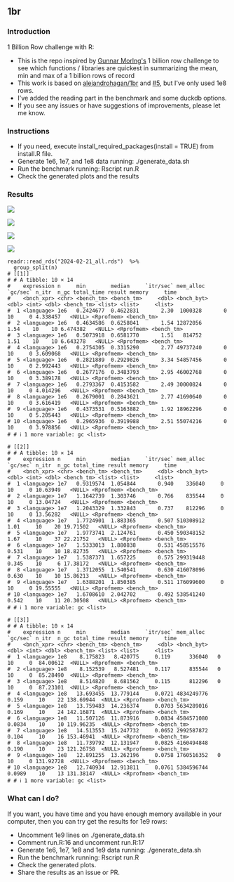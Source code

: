 ## 1br

### Introduction

1 Billion Row challenge with R:

* This is the repo inspired by [Gunnar Morlng's](https://www.morling.dev/blog/one-billion-row-challenge/) 1 billion row challenge to see which functions / libraries are quickest in summarizing the mean, min and max of a 1 billion rows of record
* This work is based on [alejandrohagan/1br](https://github.com/alejandrohagan/1br) and [#5](https://github.com/alejandrohagan/1br/issues/5), but I've only used 1e8 rows.
* I've added the reading part in the benchmark and some duckdb options.
* If you see any issues or have suggestions of improvements, please let me know.

### Instructions

* If you need, execute install_required_packages(install = TRUE) from install.R file.
* Generate 1e6, 1e7, and 1e8 data running: ./generate_data.sh
* Run the benchmark running: Rscript run.R
* Check the generated plots and the results


### Results

![](2024-02-21_1e6_rows.png)

![](2024-02-21_1e7_rows.png)

![](2024-02-21_1e8_rows.png)

![](2024-02-21_all_rows.png)


```
readr::read_rds("2024-02-21_all.rds")  %>% 
  group_split(n)
# [[1]]
# # A tibble: 10 × 14
#    expression n     min        median     `itr/sec` mem_alloc  `gc/sec` n_itr  n_gc total_time result memory     time      
#    <bnch_xpr> <chr> <bench_tm> <bench_tm>     <dbl> <bnch_byt>    <dbl> <int> <dbl> <bench_tm> <list> <list>     <list>    
#  1 <language> 1e6   0.2424677  0.4622831       2.30  1000328       0       10     0 4.338457   <NULL> <Rprofmem> <bench_tm>
#  2 <language> 1e6   0.4634586  0.6258041       1.54 12872056       1.54    10    10 6.474382   <NULL> <Rprofmem> <bench_tm>
#  3 <language> 1e6   0.5073918  0.6581770       1.51   814752       1.51    10    10 6.643278   <NULL> <Rprofmem> <bench_tm>
#  4 <language> 1e6   0.2754305  0.3315290       2.77 49737240       0       10     0 3.609068   <NULL> <Rprofmem> <bench_tm>
#  5 <language> 1e6   0.2821889  0.2929826       3.34 54857456       0       10     0 2.992443   <NULL> <Rprofmem> <bench_tm>
#  6 <language> 1e6   0.2677176  0.3483793       2.95 46002768       0       10     0 3.389178   <NULL> <Rprofmem> <bench_tm>
#  7 <language> 1e6   0.2793367  0.4153582       2.49 30000824       0       10     0 4.014296   <NULL> <Rprofmem> <bench_tm>
#  8 <language> 1e6   0.2679001  0.2843621       2.77 41690640       0       10     0 3.616419   <NULL> <Rprofmem> <bench_tm>
#  9 <language> 1e6   0.4373531  0.5163882       1.92 18962296       0       10     0 5.205443   <NULL> <Rprofmem> <bench_tm>
# 10 <language> 1e6   0.2965936  0.3919988       2.51 55074216       0       10     0 3.978856   <NULL> <Rprofmem> <bench_tm>
# # ℹ 1 more variable: gc <list>

# [[2]]
# # A tibble: 10 × 14
#    expression n     min        median     `itr/sec` mem_alloc  `gc/sec` n_itr  n_gc total_time result memory     time      
#    <bnch_xpr> <chr> <bench_tm> <bench_tm>     <dbl> <bnch_byt>    <dbl> <int> <dbl> <bench_tm> <list> <list>     <list>    
#  1 <language> 1e7   0.9319574  1.054844       0.940    336040     0        10     0 10.63949   <NULL> <Rprofmem> <bench_tm>
#  2 <language> 1e7   1.1642739  1.303746       0.766    835544     0        10     0 13.04724   <NULL> <Rprofmem> <bench_tm>
#  3 <language> 1e7   1.2043329  1.332843       0.737    812296     0        10     0 13.56282   <NULL> <Rprofmem> <bench_tm>
#  4 <language> 1e7   1.7724901  1.883365       0.507 510308912     1.01     10    20 19.71502   <NULL> <Rprofmem> <bench_tm>
#  5 <language> 1e7   1.9773741  2.124761       0.450 590348152     1.67     10    37 22.21752   <NULL> <Rprofmem> <bench_tm>
#  6 <language> 1e7   1.5333013  1.880838       0.531 458515576     0.531    10    10 18.82735   <NULL> <Rprofmem> <bench_tm>
#  7 <language> 1e7   1.5387371  1.657225       0.575 299319448     0.345    10     6 17.38172   <NULL> <Rprofmem> <bench_tm>
#  8 <language> 1e7   1.3712055  1.540541       0.630 416078096     0.630    10    10 15.86213   <NULL> <Rprofmem> <bench_tm>
#  9 <language> 1e7   1.6388201  1.850385       0.511 176099600     0        10     0 19.55555   <NULL> <Rprofmem> <bench_tm>
# 10 <language> 1e7   1.6708610  2.042702       0.492 538541240     0.542    10    11 20.30508   <NULL> <Rprofmem> <bench_tm>
# # ℹ 1 more variable: gc <list>

# [[3]]
# # A tibble: 10 × 14
#    expression n     min        median     `itr/sec` mem_alloc  `gc/sec` n_itr  n_gc total_time result memory     time      
#    <bnch_xpr> <chr> <bench_tm> <bench_tm>     <dbl> <bnch_byt>    <dbl> <int> <dbl> <bench_tm> <list> <list>     <list>    
#  1 <language> 1e8    8.175823   8.420775     0.119      336040   0         10     0  84.00612  <NULL> <Rprofmem> <bench_tm>
#  2 <language> 1e8    8.152539   8.527481     0.117      835544   0         10     0  85.28490  <NULL> <Rprofmem> <bench_tm>
#  3 <language> 1e8    8.514820   8.681562     0.115      812296   0         10     0  87.23101  <NULL> <Rprofmem> <bench_tm>
#  4 <language> 1e8   13.693455  13.779144     0.0721 4834249776   0.159     10    22 138.69944  <NULL> <Rprofmem> <bench_tm>
#  5 <language> 1e8   13.759483  14.236374     0.0703 5634289016   0.169     10    24 142.16871  <NULL> <Rprofmem> <bench_tm>
#  6 <language> 1e8   11.507126  11.873916     0.0834 4584571080   0.0834    10    10 119.96235  <NULL> <Rprofmem> <bench_tm>
#  7 <language> 1e8   14.513553  15.247732     0.0652 2992587872   0.104     10    16 153.46941  <NULL> <Rprofmem> <bench_tm>
#  8 <language> 1e8   11.739792  12.131947     0.0825 4160494848   0.190     10    23 121.26758  <NULL> <Rprofmem> <bench_tm>
#  9 <language> 1e8   12.891255  13.262196     0.0758 1760516352   0         10     0 131.92728  <NULL> <Rprofmem> <bench_tm>
# 10 <language> 1e8   12.740934  12.913811     0.0761 5384596744   0.0989    10    13 131.38147  <NULL> <Rprofmem> <bench_tm>
# # ℹ 1 more variable: gc <list>
```

### What can I do?

If you want, you have time and you have enough memory available in your computer, then you can try get the results for 1e9 rows:

* Uncomment 1e9 lines on ./generate_data.sh
* Comment run.R:16 and uncomment run.R:17
* Generate 1e6, 1e7, 1e8 and 1e9 data running: ./generate_data.sh
* Run the benchmark running: Rscript run.R
* Check the generated plots.
* Share the results as an issue or PR.
